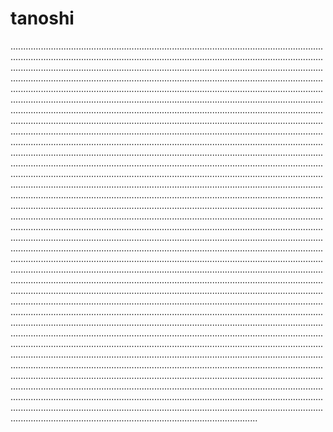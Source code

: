# tanoshi
......................................................................................................................................................................................................................................................................................................................................................................................................................................................................................................................................................................................................................................................................................................................................................................................................................................................................................................................................................................................................................................................................................................................................................................................................................................................................................................................................................................................................................................................................................................................................................................................................................................................................................................................................................................................................................................................................................................................................................................................................................................................................................................................................................................................................................................................................................................................................................................................................................................................................................................................................................................................................................................................................................................................................................................................................................................................................................................................................................................................................................................................................................................................................................................................................................................................................................................................................................................................................................................................................................................................................................................................................................................................................................................................................................................................................................................................................................................................................................................................................................................................................................................................................................................................................................................................................................................................................................................................................................................................................................................................................................................................................................